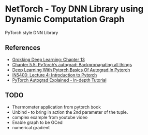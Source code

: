# NetTorch - Toy DNN Library using Dynamic Computation Graph

PyTorch style DNN Library

## References

- [Grokking Deep Learning: Chapter 13](https://www.manning.com/books/grokking-deep-learning)
- [Chapter 5.5: PyTorch’s autograd: Backpropagating all things](https://pytorch.org/assets/deep-learning/Deep-Learning-with-PyTorch.pdf)
- [Deep Learning With Pytorch Basics Of Autograd In Pytorch](https://debuggercafe.com/deep-learning-with-pytorch-basics-of-autograd-in-pytorch/)
- [IN5400: Lecture 4: Introduction to Pytorch](https://www.uio.no/studier/emner/matnat/ifi/IN5400/v19/material/week4/IN5400_2019_week4_intro_to_pytorch.pdf)
- [PyTorch Autograd Explained - In-depth Tutorial](https://www.youtube.com/watch?v=MswxJw-8PvE)

## TODO

- Thermometer application from pytorch book
- Unbind - to bring in action the 2nd parameter of the tuple.
- complex example from youtube video
- Enable graph to be GCed
- numerical gradient
